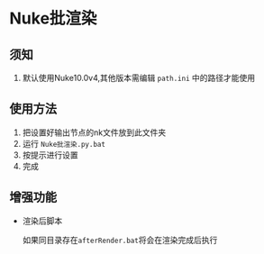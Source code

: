 # Nuke批渲染

## 须知

1. 默认使用Nuke10.0v4,其他版本需编辑 `path.ini` 中的路径才能使用

## 使用方法

1. 把设置好输出节点的nk文件放到此文件夹
2. 运行 `Nuke批渲染.py.bat`
3. 按提示进行设置
4. 完成

## 增强功能

* 渲染后脚本

  如果同目录存在`afterRender.bat`将会在渲染完成后执行
